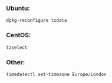 ### Ubuntu:
```
dpkg-reconfigure tzdata
```
### CentOS:
```
tzselect
```
### Other:
```
timedatectl set-timezone Europe/London
```